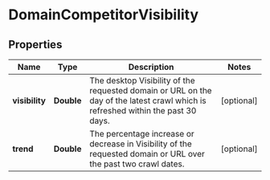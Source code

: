 # DomainCompetitorVisibility

## Properties
Name | Type | Description | Notes
------------ | ------------- | ------------- | -------------
**visibility** | **Double** | The desktop Visibility of the requested domain or URL on the day of the latest crawl which is refreshed within the past 30 days. |  [optional]
**trend** | **Double** | The percentage increase or decrease in Visibility of the requested domain or URL over the past two crawl dates. |  [optional]

